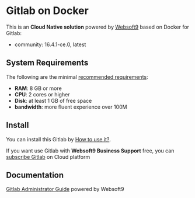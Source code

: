 # Gitlab on Docker  

This is an **Cloud Native solution** powered by [Websoft9](https://www.websoft9.com) based on Docker for Gitlab:

 - community:  16.4.1-ce.0, latest


## System Requirements

The following are the minimal [recommended requirements](https://github.com/gitlab/docker#recommended-system-requirements):

* **RAM**: 8 GB or more
* **CPU**: 2 cores or higher
* **Disk**: at least 1 GB of free space
* **bandwidth**: more fluent experience over 100M  

## Install

You can install this Gitlab by [How to use it?](https://github.com/Websoft9/docker-library#how-to-use-it).   

If you want use Gitlab with **Websoft9 Business Support** free, you can [subscribe Gitlab](https://www.websoft9.com/apps) on Cloud platform

## Documentation

[Gitlab Administrator Guide](https://support.websoft9.com/docs/gitlab) powered by Websoft9